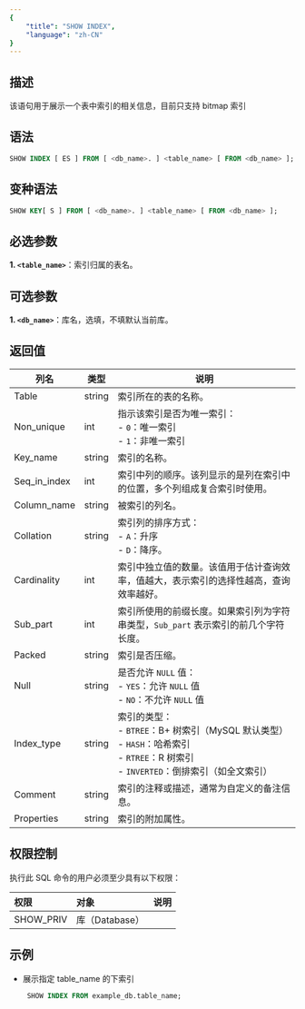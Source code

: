 ```yaml
---
{
    "title": "SHOW INDEX",
    "language": "zh-CN"
}
---
```


## 描述

 该语句用于展示一个表中索引的相关信息，目前只支持 bitmap 索引

## 语法  

```SQL
SHOW INDEX [ ES ] FROM [ <db_name>. ] <table_name> [ FROM <db_name> ];
```

## 变种语法

```SQL
SHOW KEY[ S ] FROM [ <db_name>. ] <table_name> [ FROM <db_name> ];
```

## 必选参数

**1. `<table_name>`**：索引归属的表名。

## 可选参数

**1. `<db_name>`**：库名，选填，不填默认当前库。

## 返回值

| 列名           | 类型     | 说明                                                                                                       |
|--------------|--------|----------------------------------------------------------------------------------------------------------|
| Table        | string | 索引所在的表的名称。                                                                                               |
| Non_unique   | int    | 指示该索引是否为唯一索引：<br> - `0`：唯一索引<br> - `1`：非唯一索引                                                             |
| Key_name     | string | 索引的名称。                                                                                                   |
| Seq_in_index | int    | 索引中列的顺序。该列显示的是列在索引中的位置，多个列组成复合索引时使用。                                                                     |
| Column_name  | string | 被索引的列名。                                                                                                  |
| Collation    | string | 索引列的排序方式：<br> - `A`：升序<br> - `D`：降序。                                                     |
| Cardinality  | int    | 索引中独立值的数量。该值用于估计查询效率，值越大，表示索引的选择性越高，查询效率越好。                                                              |
| Sub_part     | int    | 索引所使用的前缀长度。如果索引列为字符串类型，`Sub_part` 表示索引的前几个字符长度。                                                          |
| Packed       | string | 索引是否压缩。                                                                                                  |
| Null         | string | 是否允许 `NULL` 值：<br> - `YES`：允许 `NULL` 值<br> - `NO`：不允许 `NULL` 值                                           |
| Index_type   | string | 索引的类型：<br> - `BTREE`：B+ 树索引（MySQL 默认类型）<br> - `HASH`：哈希索引<br> - `RTREE`：R 树索引<br> - `INVERTED`：倒排索引（如全文索引） |
| Comment      | string | 索引的注释或描述，通常为自定义的备注信息。                                                                                    |
| Properties   | string | 索引的附加属性。                                                                                                 |


## 权限控制

执行此 SQL 命令的用户必须至少具有以下权限：

| 权限         | 对象          | 说明    |
|:-----------|:------------|:------|
| SHOW_PRIV  | 库（Database） |       |

## 示例

- 展示指定 table_name 的下索引
     
     ```SQL
      SHOW INDEX FROM example_db.table_name;
     ```


